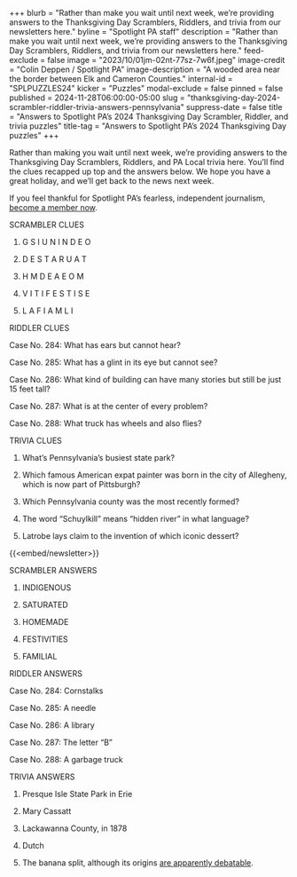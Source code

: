 +++
blurb = "Rather than make you wait until next week, we’re providing answers to the Thanksgiving Day Scramblers, Riddlers, and trivia from our newsletters here."
byline = "Spotlight PA staff"
description = "Rather than make you wait until next week, we’re providing answers to the Thanksgiving Day Scramblers, Riddlers, and trivia from our newsletters here."
feed-exclude = false
image = "2023/10/01jm-02nt-77sz-7w6f.jpeg"
image-credit = "Colin Deppen / Spotlight PA"
image-description = "A wooded area near the border between Elk and Cameron Counties."
internal-id = "SPLPUZZLES24"
kicker = "Puzzles"
modal-exclude = false
pinned = false
published = 2024-11-28T06:00:00-05:00
slug = "thanksgiving-day-2024-scrambler-riddler-trivia-answers-pennsylvania"
suppress-date = false
title = "Answers to Spotlight PA’s 2024 Thanksgiving Day Scrambler, Riddler, and trivia puzzles"
title-tag = "Answers to Spotlight PA’s 2024 Thanksgiving Day puzzles"
+++

Rather than making you wait until next week, we’re providing answers to the Thanksgiving Day Scramblers, Riddlers, and PA Local trivia here. You’ll find the clues recapped up top and the answers below. We hope you have a great holiday, and we’ll get back to the news next week.

If you feel thankful for Spotlight PA’s fearless, independent journalism, <a href="https://spotlightpa.donorsupport.co/page/donate-onetime?utm_campaign=Thanksgiving%20Scrambler%20-%20PA%20Post%2011%2028%2024&amp;utm_source=ActiveCampaign&amp;utm_medium=email&amp;utm_content=A%20special%20Thanksgiving%20Scrambler%20edition">become a member now</a>.

SCRAMBLER CLUES

1. G S I U N I N D E O

2. D E S T A R U A T​

3. H M D E A E O M​

4. V I T I F E S T I S E

5. L A F I A M L I​

RIDDLER CLUES

Case No. 284: What has ears but cannot hear?

Case No. 285: What has a glint in its eye but cannot see?

Case No. 286: What kind of building can have many stories but still be just 15 feet tall?

Case No. 287: What is at the center of every problem?

Case No. 288: What truck has wheels and also flies?

TRIVIA CLUES

1. What’s Pennsylvania’s busiest state park?

2. Which famous American expat painter was born in the city of Allegheny, which is now part of Pittsburgh?

3. Which Pennsylvania county was the most recently formed?

4. The word “Schuylkill” means “hidden river” in what language?

5. Latrobe lays claim to the invention of which iconic dessert?

{{<embed/newsletter>}}

SCRAMBLER ANSWERS

1. INDIGENOUS

2. SATURATED

3. HOMEMADE

4. FESTIVITIES

5. FAMILIAL

RIDDLER ANSWERS

Case No. 284: Cornstalks

Case No. 285: A needle

Case No. 286: A library

Case No. 287: The letter “B”

Case No. 288: A garbage truck

TRIVIA ANSWERS

1. Presque Isle State Park in Erie

2. Mary Cassatt

3. Lackawanna County, in 1878

4. Dutch

5. The banana split, although its origins <a href="https://www.tastingtable.com/981033/the-debated-origin-of-the-banana-split/">are apparently debatable</a>.

